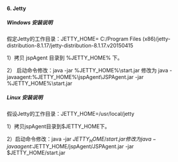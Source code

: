 #### 6. Jetty 
##### Windows 安装说明
假定Jetty的工作目录：JETTY_HOME= C:/Program Files (x86)/jetty-distribution-8.1.17/jetty-distribution-8.1.17.v20150415

1）拷贝 jspAgent 目录到 %JETTY_HOME% 下。

2） 启动命令修改：java -jar %JETTY_HOME%\start.jar 修改为 java -javaagent:%JETTY_HOME%\jspAgent\JSPAgent.jar -jar %JETTY_HOME%\start.jar

##### Linux 安装说明

假设Jetty的工作目录：JETTY_HOME=/usr/local/jetty

1）拷贝jspAgent目录到$JETTY_HOME下。

2）启动命令修改：java -jar $JETTY_HOME/start.jar修改为java -javaagent:$JETTY_HOME/jspAgent/JSPAgent.jar -jar $JETTY_HOME/start.jar